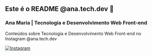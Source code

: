 ## Este é o README @ana.tech.dev 👋

### Ana Maria | Tecnologia e Desenvolvimento Web Front-end

Conteúdos sobre Tecnologia e Desenvolvimento Web Front-end no Instagram @ana.tech.dev

<a href="https://www.instagram.com/ana.tech.dev/"><img alt="Instagram" src="https://img.shields.io/badge/ana.tech.dev-%23E4405F.svg?style=plastic&logo=Instagram&logoColor=white&color=blue"/></a>
